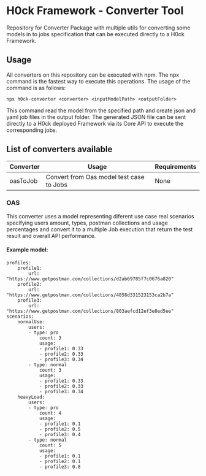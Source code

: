 # H0ck Framework - Converter Tool

Repository for Converter Package with multiple utils for converting some models in to jobs specification that can be executed directly to a H0ck Framework.

  

## Usage

All converters on this repository can be executed with npm. The npx command is the fastest way to execute this operations.
The usage of the command is as follows:  

    npx h0ck-converter <converter> <inputModelPath> <outputFolder>

This command read the model from the specified path and create json and yaml job files in the output folder. The generated JSON file can be sent directly to a H0ck deployed Framework via its Core API to execute the corresponding jobs.

## List of converters available
|Converter| Usage | Requirements |
|--|--|--|
| oasToJob | Convert from Oas model test case to Jobs | None

### OAS
This converter uses a model representing diferent use case real scenarios specifying users amount, types, postman collections and usage percentages and convert it to a multiple Job execution that return the test result and overall API performance.
#### Example model:



    profiles:
        profile1:
            url: "https://www.getpostman.com/collections/d2ab69785f7c0676a820"
        profile2:
            url: "https://www.getpostman.com/collections/4858d331523153ca2b7a"
        profile3:
            url: "https://www.getpostman.com/collections/803aefcd12ef3e8ed5ee"
    scenarios:
        normalUse:
            users:
            - type: pro
                count: 3
                usage:
                - profile1: 0.33
                - profile2: 0.33
                - profile3: 0.34
            - type: normal
                count: 3
                usage:
                - profile1: 0.33
                - profile2: 0.33
                - profile3: 0.34
        heavyLoad:
            users:
            - type: pro
                count: 4
                usage:
                - profile1: 0.1
                - profile2: 0.5
                - profile3: 0.4
            - type: normal
                count: 5
                usage:
                - profile1: 0.1
                - profile2: 0.1
                - profile3: 0.8